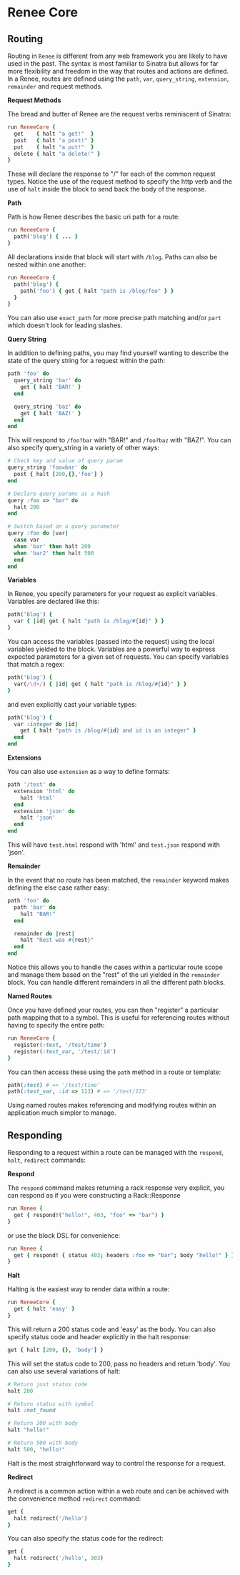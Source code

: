 # Renee Core

## Routing

Routing in `Renee` is different from any web framework you are likely to have used in the past. The syntax is most familiar to Sinatra but allows
for far more flexibility and freedom in the way that routes and actions are defined. In a Renee, routes are defined using the `path`, `var`, `query_string`, `extension`, `remainder` and request methods.

**Request Methods**

The bread and butter of Renee are the request verbs reminiscent of Sinatra:

```ruby
run ReneeCore {
  get    { halt "a get!"  }
  post   { halt "a post!" }
  put    { halt "a put!"  }
  delete { halt "a delete!" }
}
```

These will declare the response to "/" for each of the common request types. Notice the use of the request method to
specify the http verb and the use of `halt` inside the block to send back the body of the response.

**Path**

Path is how Renee describes the basic uri path for a route:

```ruby
run ReneeCore {
  path('blog') { ... }
}
```

All declarations inside that block will start with `/blog`. Paths can also be nested within one another:

```ruby
run ReneeCore {
  path('blog') {
    path('foo') { get { halt "path is /blog/foo" } }
  }
}
```

You can also use `exact_path` for more precise path matching and/or `part` which doesn't look for leading slashes.

**Query String**

In addition to defining paths, you may find yourself wanting to describe the state of the query string for a request within the path:

```ruby
path 'foo' do
  query_string 'bar' do
    get { halt 'BAR!' }
  end

  query_string 'baz' do
    get { halt 'BAZ!' }
  end
end
```

This will respond to `/foo?bar` with "BAR!" and `/foo?baz` with "BAZ!". You can also specify query_string in a variety of other ways:

```ruby
# Check key and value of query param
query_string 'foo=bar' do
  post { halt [200,{},'foo'] }
end

# Declare query params as a hash
query :foo => "bar" do
  halt 200
end

# Switch based on a query parameter
query :foo do |var|
  case var
  when 'bar' then halt 200
  when 'bar2' then halt 500
  end
end
```

**Variables**

In Renee, you specify parameters for your request as explicit variables. Variables are declared like this:

```ruby
path('blog') {
  var { |id| get { halt "path is /blog/#{id}" } }
}
```

You can access the variables (passed into the request) using the local variables yielded to the block. Variables are a powerful
way to express expected parameters for a given set of requests. You can specify variables that match a regex:

```ruby
path('blog') {
  var(/\d+/) { |id| get { halt "path is /blog/#{id}" } }
}
```

and even explicitly cast your variable types:

```ruby
path('blog') {
  var :integer do |id|
    get { halt "path is /blog/#{id} and id is an integer" }
  end
end
```

**Extensions**

You can also use `extension` as a way to define formats:

```ruby
path '/test' do
  extension 'html' do
    halt 'html'
  end
  extension 'json' do
    halt 'json'
  end
end
```

This will have `test.html` respond with 'html' and `test.json` respond with 'json'.

**Remainder**

In the event that no route has been matched, the `remainder` keyword makes defining the else case rather easy:

```ruby
path 'foo' do
  path 'bar' do
    halt "BAR!"
  end

  remainder do |rest|
    halt "Rest was #{rest}"
  end
end
```

Notice this allows you to handle the cases within a particular route scope and manage them based on the "rest" of the uri yielded in the `remainder` block. You
can handle different remainders in all the different path blocks.

**Named Routes**

Once you have defined your routes, you can then "register" a particular path mapping that to a symbol. This is useful for referencing routes without
having to specify the entire path:

```ruby
run ReneeCore {
  register(:test, '/test/time')
  register(:test_var, '/test/:id')
}
```

You can then access these using the `path` method in a route or template:

```ruby
path(:test) # => '/test/time'
path(:test_var, :id => 123) # => '/test/123'
```

Using named routes makes referencing and modifying routes within an application much simpler to manage.

## Responding

Responding to a request within a route can be managed with the `respond`, `halt`, `redirect` commands:

**Respond**

The `respond` command makes returning a rack response very explicit, you can respond as if you were constructing a Rack::Response

```ruby
run Renee {
  get { respond!("hello!", 403, "foo" => "bar") }
}
```

or use the block DSL for convenience:

```ruby
run Renee {
  get { respond! { status 403; headers :foo => "bar"; body "hello!" } }
}
```

**Halt**

Halting is the easiest way to render data within a route:

```ruby
run ReneeCore {
  get { halt 'easy' }
}
```

This will return a 200 status code and 'easy' as the body. You can also specify status code and header explicitly in the halt response:

```ruby
get { halt [200, {}, 'body'] }
```

This will set the status code to 200, pass no headers and return 'body'. You can also use several variations of halt:

```ruby
# Return just status code
halt 200

# Return status with symbol
halt :not_found

# Return 200 with body
halt "hello!"

# Return 500 with body
halt 500, "hello!"
```

Halt is the most straightforward way to control the response for a request.

**Redirect**

A redirect is a common action within a web route and can be achieved with the convenience method `redirect` command:

```ruby
get {
  halt redirect('/hello')
}
```

You can also specify the status code for the redirect:

```ruby
get {
  halt redirect('/hello', 303)
}
```